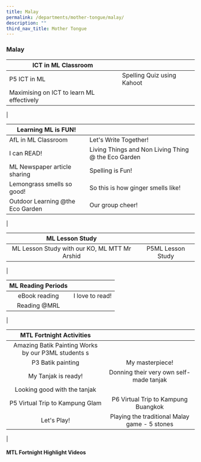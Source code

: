 ```yaml
---
title: Malay
permalink: /departments/mother-tongue/malay/
description: ""
third_nav_title: Mother Tongue
---
```

### **Malay**

| ICT in ML Classroom |  |
|---|---|
| P5 ICT in ML | Spelling Quiz using Kahoot |
| Maximising on ICT to learn ML effectively |  |
|

| Learning ML is FUN! |  |
|---|---|
| AfL in ML Classroom | Let's Write Together! |
| I can READ! | Living Things and Non Living Thing @ the Eco Garden |
| ML Newspaper article sharing |  Spelling is Fun! |
| Lemongrass smells so good!  |  So this is how ginger smells like! |
| Outdoor Learning @the Eco Garden | Our group cheer!  |
|

| ML Lesson Study |  |
|:---:|:---:|
| ML Lesson Study with our KO, ML MTT Mr Arshid | P5ML Lesson Study |
|

| ML Reading Periods |  |
|:---:|:---:|
| eBook reading | I love to read! |
| Reading @MRL |  |
|

| MTL Fortnight Activities |  |
|:---:|:---:|
| Amazing Batik Painting Works by our P3ML students s |  |
| P3 Batik painting | My masterpiece! |
|  My Tanjak is ready! |  Donning their very own self-made tanjak |
|  Looking good with the tanjak |  |
| P5 Virtual Trip to Kampung Glam | P6 Virtual Trip to Kampung Buangkok |
| Let's Play! | Playing the traditional Malay game - 5 stones  |
|

#### **MTL Fortnight Highlight Videos**

